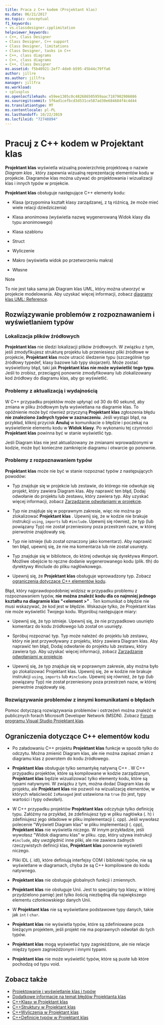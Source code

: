 ```yaml
---
title: Praca z C++ kodem (Projektant klas)
ms.date: 06/21/2017
ms.topic: conceptual
f1_keywords:
- vs.classdesigner.cpplimitation
helpviewer_keywords:
- C++, Class Designer
- Class Designer, C++ support
- Class Designer, limitations
- Class Designer, tasks in C++
- C++, class diagrams
- C++, class diagrams
- C++, Class Designer
ms.assetid: f5b40921-2ef7-4de0-b595-45b44c79ffa6
author: jillre
ms.author: jillfra
manager: jillfra
ms.workload:
- cplusplus
ms.openlocfilehash: e59ee1305c0c482686505959aac7187902906086
ms.sourcegitcommit: 5f6ad1cefbcd3d531ce587ad30e684684f4c4d44
ms.translationtype: MT
ms.contentlocale: pl-PL
ms.lasthandoff: 10/22/2019
ms.locfileid: "72748894"
---
```

# <a name="work-with-c-code-in-class-designer"></a>Pracuj z C++ kodem w Projektant klas

**Projektant klas** wyświetla wizualną powierzchnię projektową o nazwie *Diagram klas* , który zapewnia wizualną reprezentację elementów kodu w projekcie. Diagramów klas można używać do projektowania i wizualizacji klas i innych typów w projekcie.

**Projektant klas** obsługuje następujące C++ elementy kodu:

- Klasa (przypomina kształt klasy zarządzanej, z tą różnicą, że może mieć wiele relacji dziedziczenia)

- Klasa anonimowa (wyświetla nazwę wygenerowaną Widok klasy dla typu anonimowego)

- Klasa szablonu

- Struct

- Wyliczenie

- Makro (wyświetla widok po przetworzeniu makra)

- Własne

> [!NOTE]
> To nie jest taka sama jak Diagram klas UML, który można utworzyć w projekcie modelowania. Aby uzyskać więcej informacji, zobacz [diagramy klas UML: Reference](../../modeling/create-uml-modeling-projects-and-diagrams.md).

## <a name="troubleshoot-type-resolution-and-display-issues"></a>Rozwiązywanie problemów z rozpoznawaniem i wyświetlaniem typów

### <a name="location-of-source-files"></a>Lokalizacja plików źródłowych

**Projektant klas** nie śledzi lokalizacji plików źródłowych. W związku z tym, jeśli zmodyfikujesz strukturę projektu lub przeniesiesz pliki źródłowe w projekcie, **Projektant klas** może utracić śledzenie typu (szczególnie typ źródłowy typedef, klasy bazowe lub typy skojarzeń). Może zostać wyświetlony błąd, taki jak **Projektant klas nie może wyświetlić tego typu**. Jeśli to zrobisz, przeciągnij ponownie zmodyfikowany lub zlokalizowany kod źródłowy do diagramu klas, aby go wyświetlić.

### <a name="update-and-performance-issues"></a>Problemy z aktualizacją i wydajnością

W C++ przypadku projektów może upłynąć od 30 do 60 sekund, aby zmiana w pliku źródłowym była wyświetlana na diagramie klas. To opóźnienie może być również przyczyną **Projektant klas** zgłoszenia błędu **nie znaleziono żadnych typów w zaznaczeniu**. Jeśli wystąpi błąd, na przykład, kliknij przycisk **Anuluj** w komunikacie o błędzie i poczekaj na wyświetlenie elementu kodu w **Widok klasy**. Po wykonaniu tej czynności **Projektant klas** powinna być w stanie wyświetlić typ.

Jeśli Diagram klas nie jest aktualizowany ze zmianami wprowadzonymi w kodzie, może być konieczne zamknięcie diagramu i otwarcie go ponownie.

### <a name="type-resolution-issues"></a>Problemy z rozpoznawaniem typów

**Projektant klas** może nie być w stanie rozpoznać typów z następujących powodów:

- Typ znajduje się w projekcie lub zestawie, do którego nie odwołuje się projekt, który zawiera Diagram klas. Aby naprawić ten błąd, Dodaj odwołanie do projektu lub zestawu, który zawiera typ. Aby uzyskać więcej informacji, zobacz [Zarządzanie odwołaniami w projekcie](../managing-references-in-a-project.md).

- Typ nie znajduje się w poprawnym zakresie, więc nie można go zlokalizować **Projektant klas** . Upewnij się, że w kodzie nie brakuje instrukcji `using`, `imports` lub `#include`. Upewnij się również, że typ (lub powiązany Typ) nie został przeniesiony poza przestrzeń nazw, w której pierwotnie znajdowały się.

- Typ nie istnieje (lub został oznaczony jako komentarz). Aby naprawić ten błąd, upewnij się, że nie ma komentarza lub nie został usunięty.

- Typ znajduje się w bibliotece, do której odwołuje się dyrektywa #import. Możliwe obejście to ręczne dodanie wygenerowanego kodu (plik. tlh) do dyrektywy #include do pliku nagłówkowego.

- Upewnij się, że **Projektant klas** obsługuje wprowadzony typ. Zobacz [ograniczenia dotyczące C++ elementów kodu](#limitations-for-c-code-elements).

Błąd, który najprawdopodobniej widzisz w przypadku problemu z rozpoznawaniem typów, **nie można znaleźć kodu dla co najmniej jednego kształtu na diagramie klas "\<element >"** . Ten komunikat o błędzie nie musi wskazywać, że kod jest w błędzie. Wskazuje tylko, że Projektant klas nie może wyświetlić Twojego kodu. Wypróbuj następujące miary:

- Upewnij się, że typ istnieje. Upewnij się, że nie przypadkowo usunięto komentarz do kodu źródłowego lub został on usunięty.

- Spróbuj rozpoznać typ. Typ może należeć do projektu lub zestawu, który nie jest przywoływany z projektu, który zawiera Diagram klas. Aby naprawić ten błąd, Dodaj odwołanie do projektu lub zestawu, który zawiera typ. Aby uzyskać więcej informacji, zobacz [Zarządzanie odwołaniami w projekcie](../managing-references-in-a-project.md).

- Upewnij się, że typ znajduje się w poprawnym zakresie, aby można było go zlokalizować Projektant klas. Upewnij się, że w kodzie nie brakuje instrukcji `using`, `imports` lub `#include`. Upewnij się również, że typ (lub powiązany Typ) nie został przeniesiony poza przestrzeń nazw, w której pierwotnie znajdowały się.

### <a name="troubleshoot-other-error-messages"></a>Rozwiązywanie problemów z innymi komunikatami o błędach

Pomoc dotyczącą rozwiązywania problemów i ostrzeżeń można znaleźć w publicznych forach Microsoft Developer Network (MSDN). Zobacz [Forum programu Visual Studio Projektant klas](http://go.microsoft.com/fwlink/?linkid=160754).

## <a name="limitations-for-c-code-elements"></a>Ograniczenia dotyczące C++ elementów kodu

- Po załadowaniu C++ projektu **Projektant klas** funkcje w sposób tylko do odczytu. Można zmienić Diagram klas, ale nie można zapisać zmian z diagramu klas z powrotem do kodu źródłowego.

- **Projektant klas** obsługuje tylko semantykę natywną C++ . W C++ przypadku projektów, które są kompilowane w kodzie zarządzanym, **Projektant klas** będzie wizualizować tylko elementy kodu, które są typami natywnymi. W związku z tym, można dodać Diagram klas do projektu, ale **Projektant klas** nie pozwoli na wizualizację elementów, w których właściwość `IsManaged` jest ustawiona na `true` (to jest, typy wartości i typy odwołań).

- W C++ przypadku projektów **Projektant klas** odczytuje tylko definicję typu. Załóżmy na przykład, że zdefiniujesz typ w pliku nagłówka (. h) i zdefiniujesz jego składowe w pliku implementacji (. cpp). Jeśli wywołasz polecenie "Wyświetl Diagram klas" w pliku implementacji (. cpp), **Projektant klas** nie wyświetla niczego. W innym przykładzie, jeśli wywołasz "Widok diagramu klas" w pliku. cpp, który używa instrukcji `#include`, aby uwzględnić inne pliki, ale nie zawiera żadnych rzeczywistych definicji klas, **Projektant klas** ponownie wyświetli niczego.

- Pliki IDL (. idl), które definiują interfejsy COM i biblioteki typów, nie są wyświetlane w diagramach, chyba że są C++ kompilowane do kodu natywnego.

- **Projektant klas** nie obsługuje globalnych funkcji i zmiennych.

- **Projektant klas** nie obsługuje Unii. Jest to specjalny typ klasy, w której przydzielono pamięć jest tylko ilością niezbędną dla największego elementu członkowskiego danych Unii.

- W **Projektant klas** nie są wyświetlane podstawowe typy danych, takie jak `int` i `char`.

- **Projektant klas** nie wyświetla typów, które są zdefiniowane poza bieżącym projektem, jeśli projekt nie ma poprawnych odwołań do tych typów.

- **Projektant klas** mogą wyświetlać typy zagnieżdżone, ale nie relacje między typem zagnieżdżonym i innymi typami.

- **Projektant klas** nie może wyświetlić typów, które są puste lub które pochodzą od typu void.

## <a name="see-also"></a>Zobacz także

- [Projektowanie i wyświetlanie klas i typów](designing-and-viewing-classes-and-types.md)
- [Dodatkowe informacje na temat błędów Projektanta klas](additional-information-about-errors.md)
- [C++Klasy w Projektant klas](visual-cpp-classes.md)
- [C++Struktury w Projektant klas](visual-cpp-structures.md)
- [C++Wyliczenia w Projektant klas](visual-cpp-enumerations.md)
- [C++Definicje typów w Projektant klas](visual-cpp-typedefs.md)
